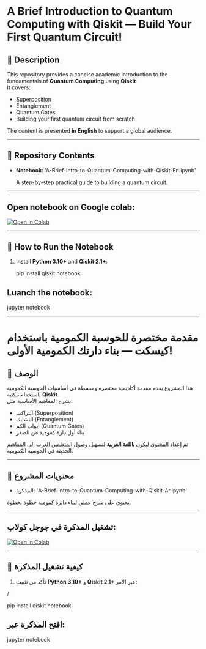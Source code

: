 # A Brief Introduction to Quantum Computing with Qiskit — Build Your First Quantum Circuit!

## 📖 Description
This repository provides a concise academic introduction to the fundamentals of **Quantum Computing** using **Qiskit**.  
It covers:
- Superposition
- Entanglement
- Quantum Gates
- Building your first quantum circuit from scratch

The content is presented **in English** to support a global audience.

---

## 📂 Repository Contents
- **Notebook**: 'A-Brief-Intro-to-Quantum-Computing-with-Qiskit-En.ipynb'

  A step-by-step practical guide to building a quantum circuit.
---
## Open notebook on Google colab:
[![Open In Colab](https://colab.research.google.com/assets/colab-badge.svg)](https://colab.research.google.com/github/Hassan-Alhusayni/A_Brief_Intro_to_Quantum_Computing_with_Qiskit/blob/main/A-Brief-Intro-to-Quantum-Computing-with-Qiskit-En.ipynb)

---

## 🚀 How to Run the Notebook
1. Install **Python 3.10+** and **Qiskit 2.1+**:
   


   pip install qiskit notebook
## Luanch the notebook:


   jupyter notebook

---

# مقدمة مختصرة للحوسبة الكمومية باستخدام كيسكت — بناء دارتك الكمومية الأولى!

## 📖 الوصف
هذا المشروع يقدم مقدمة أكاديمية مختصرة ومبسطة في أساسيات الحوسبة الكمومية باستخدام مكتبة **Qiskit**.  
يشرح المفاهيم الأساسية مثل:
- التراكب (Superposition)
- التشابك (Entanglement)
- أبواب الكم (Quantum Gates)
- بناء أول دارة كمومية من الصفر

تم إعداد المحتوى ليكون **باللغة العربية** لتسهيل وصول المتعلمين العرب إلى المفاهيم الحديثة في الحوسبة الكمومية.

---

## 📂 محتويات المشروع
- المذكرة: 'A-Brief-Intro-to-Quantum-Computing-with-Qiskit-Ar.ipynb'

 يحتوي على شرح عملي لبناء دائرة كمومية خطوة بخطوة.

---
## تشغيل المذكرة في جوجل كولاب:
[![Open In Colab](https://colab.research.google.com/assets/colab-badge.svg)](https://colab.research.google.com/github/Hassan-Alhusayni/A_Brief_Intro_to_Quantum_Computing_with_Qiskit/blob/main/A-Brief-Intro-to-Quantum-Computing-with-Qiskit-Ar.ipynb)

---

## 🚀 كيفية تشغيل المذكرة
1. تأكد من تثبيت **Python 3.10+** و **Qiskit 2.1+** عبر الأمر:
   

/

   pip install qiskit notebook
## افتح المذكرة عبر:


   jupyter notebook
